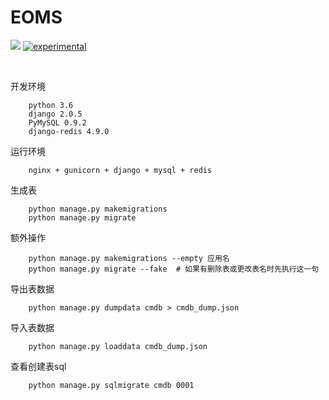 <h1>EOMS</h1>   

[![](https://travis-ci.org/Alamofire/Alamofire.svg?branch=master)](https://travis-ci.org/Asa6/EOMS)
[![experimental](http://badges.github.io/stability-badges/dist/experimental.svg)](http://github.com/badges/stability-badges)


<br />

开发环境

        python 3.6
        django 2.0.5 
        PyMySQL 0.9.2
        django-redis 4.9.0


运行环境
             
        nginx + gunicorn + django + mysql + redis



生成表

        python manage.py makemigrations
        python manage.py migrate



额外操作

        python manage.py makemigrations --empty 应用名
        python manage.py migrate --fake  # 如果有删除表或更改表名时先执行这一句
        
        
导出表数据
        
        python manage.py dumpdata cmdb > cmdb_dump.json
        
导入表数据   
        
        python manage.py loaddata cmdb_dump.json
        
查看创建表sql

        python manage.py sqlmigrate cmdb 0001
  
        
